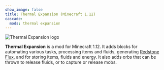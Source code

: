 ```yaml
---
show_image: false
title: Thermal Expansion (Minecraft 1.12)
cascade:
  mods: thermal expansion
---
```


![Thermal Expansion logo](/images/logos/1.12/thermal-expansion.png)


**Thermal Expansion** is a mod for Minecraft 1.12. It adds blocks for automating
various tasks, processing items and fluids, generating [Redstone
Flux](/docs/redstone-flux/), and for storing items, fluids and energy. It also
adds orbs that can be thrown to release fluids, or to capture or release mobs.
